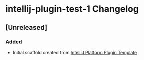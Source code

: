 <!-- Keep a Changelog guide -> https://keepachangelog.com -->

# intellij-plugin-test-1 Changelog

## [Unreleased]
### Added
- Initial scaffold created from [IntelliJ Platform Plugin Template](https://github.com/JetBrains/intellij-platform-plugin-template)
